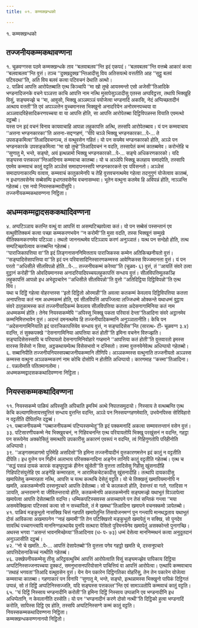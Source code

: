 ```yaml
---
title: ०१. कम्मक्खन्धको

---
```

१. कम्मक्खन्धको  


## तज्जनीयकम्मकथावण्णना

१. चूळवग्गस्स पठमे कम्मक्खन्धके ताव ‘‘बलवाबलव’’न्ति इदं एकपदं। ‘‘बलवबलव’’न्ति वत्तब्बे आकारं कत्वा ‘‘बलवाबलव’’न्ति वुत्तं। तञ्च ‘‘दुक्खदुक्ख’’न्तिआदीसु विय अतिसयत्थे वत्ततीति आह ‘‘सुट्ठु बलवं पटिवदथा’’ति, अति विय बलवं कत्वा पटिवचनं देथाति अत्थो।  
२. पाळियं आपत्ति आरोपेतब्बाति एत्थ किञ्चापि ‘‘मा खो तुम्हे आयस्मन्तो एसो अजेसी’’तिआदिके भण्डनादिजनके वचने पञ्ञत्ता काचि आपत्ति नाम नत्थि मुसापेसुञ्ञादीसु एतस्स अप्पविट्ठत्ता, तथापि भिक्खूहि विसुं, सङ्घमज्झे च ‘‘मा, आवुसो, भिक्खू अञ्ञमञ्ञं पयोजेत्वा भण्डनादिं अकासि, नेदं अप्पिच्छतादीनं अत्थाय वत्तती’’ति एवं अपञ्ञत्तेन वुच्चमानस्स भिक्खुनो अनादरियेन अनोरमनपच्चया वा अञ्ञवादविहेसादिकरणपच्चया वा या आपत्ति होति, सा आपत्ति आरोपेतब्बा दिट्ठिविपन्नस्स वियाति एवमत्थो दट्ठब्बो।  
यस्स पन इदं वचनं विनाव कायवाचाहि आपन्ना लहुकापत्ति अत्थि, तस्सपि आरोपेतब्बाव। यं पन कम्मवाचाय ‘‘अत्तना भण्डनकारका’’ति अत्तना-सद्दग्गहणं, ‘‘येपि चञ्ञे भिक्खू भण्डनकारका…पे॰… ते उपसङ्कमित्वा’’तिआदिवचनञ्च, तं वत्थुवसेन गहितं। यो पन सयमेव भण्डनकारको होति, अञ्ञे पन भण्डनकारके उपसङ्कमित्वा ‘‘मा खो तुम्हे’’तिआदिवचनं न वदति, तस्सापेतं कम्मं कातब्बमेव। करोन्तेहि च ‘‘सुणातु मे, भन्ते, सङ्घो, अयं इत्थन्नामो भिक्खु भण्डनकारको…पे॰… सङ्घे अधिकरणकारको। यदि सङ्घस्स पत्तकल्ल’’न्तिआदिनाव कम्मवाचा कातब्बा। यो च अञ्ञेपि भिक्खू कलहाय समादपेति, तस्सापि एवमेव कम्मवाचं कातुं वट्टति अञ्ञेसं समादापनस्सपि भण्डनकारकत्ते एव पविसनतो। अञ्ञेसं समादापनाकारम्पि वत्वाव, कम्मवाचं कातुकामेनपि च तेहि वुत्तवचनत्थमेव गहेत्वा तदनुगुणं योजेत्वाव कातब्बं, न इधागतवसेनेव सब्बेसम्पि इधागतवसेनेव वचनासम्भवा। भूतेन वत्थुना कतमेव हि अविपन्नं होति, नाञ्ञन्ति गहेतब्बं। एस नयो नियस्सकम्मादीसुपि।  
तज्जनीयकम्मकथावण्णना निट्ठिता।  


## अधम्मकम्मद्वादसककथादिवण्णना

४. अप्पटिञ्ञाय कतन्ति वत्थुं वा आपत्तिं वा असम्पटिच्छापेत्वा कतं। यो पन सब्बेसं पस्सन्तानं एव वत्थुवीतिक्कमं कत्वा पच्छा कम्मकरणभयेन ‘‘न करोमी’’ति मुसा वदति, तस्स भिक्खूनं सम्मुखे वीतिक्कमकरणमेव पटिञ्ञा। तथतो जाननत्थमेव पटिञ्ञाय करणं अनुञ्ञातं। यत्थ पन सन्देहो होति, तत्थ सम्पटिच्छापेत्वाव कत्तब्बन्ति गहेतब्बं।  
‘‘पाराजिकापत्तिया वा’’ति इदं लिङ्गनासननिमित्तताय पाराजिकस्स कम्मेन अतिकिच्छनीयतो वुत्तं। ‘‘सङ्घादिसेसापत्तिया वा’’ति इदं पन परिवासादिनिस्सारणकम्मस्स आवेणिकस्स विज्जमानत्ता वुत्तं। यं पन परतो ‘‘अधिसीले सीलविपन्नो होति…पे॰… तज्जनीयकम्मं करेय्या’’ति (चूळव॰ ६) वुत्तं, तं ‘‘आयतिं संवरे ठत्वा वुट्ठानं करोही’’ति ओवदियमानस्स अनादरियादिपच्चयलहुकापत्तिं सन्धाय वुत्तं। सीलविपत्तिमूलकञ्हि लहुकापत्तिं आपन्नो इध अभेदूपचारेन ‘‘अधिसीले सीलविपन्नो’’ति वुत्तो ‘‘अतिदिट्ठिया दिट्ठिविपन्नो’’ति एत्थ विय।  
यथा च दिट्ठिं गहेत्वा वोहरन्तस्स ‘‘इतो दिट्ठितो ओरमाही’’ति अवत्वा कतकम्मं केवलाय दिट्ठिविपत्तिया कतत्ता अनापत्तिया कतं नाम अधम्मकम्मं होति, एवं सीलविपत्तिं आपज्जित्वा लज्जिधम्मे ओक्कन्ते यथाधम्मं वुट्ठाय संवरे ठातुकामस्स कतं तज्जनीयादिकम्मं केवलाय सीलविपत्तिया कतत्ता अदेसनागामिनिया कतं नाम अधम्मकम्मं होति। तेनेव नियस्सकम्मेपि ‘‘अपिस्सु भिक्खू पकता परिवासं देन्ता’’तिआदिना संवरे अट्ठानमेव कम्मनिमित्तभावेन वुत्तं। अदन्तं दमनत्थमेव हि तज्जनीयादिकम्मानि अनुञ्ञातानीति। केचि पन ‘‘अदेसनागामिनियाति इदं पाराजिकापत्तिंयेव सन्धाय वुत्तं, न सङ्घादिसेस’’न्ति (सारत्थ॰ टी॰ चूळवग्ग ३.४) वदन्ति, तं सुक्कपक्खे ‘‘देसनागामिनिया आपत्तिया कतं होती’’ति इमिना वचनेन विरुज्झति। सङ्घादिसेसस्सापि च परियायतो देसनागामिनिवोहारे गय्हमाने ‘‘आपत्तिया कतं होती’’ति वुत्तवारतो इमस्स वारस्स विसेसो न सिया, अट्ठकथायम्पेत्थ विसेसभावो न दस्सितो। तस्मा वुत्तनयेनेवेत्थ अधिप्पायो गहेतब्बो।  
६. सब्बानिपीति तज्जनीयनियस्सपब्बाजनीयकम्मानि तीणिपि। अञ्ञकम्मस्स वत्थुनाति तज्जनीयतो अञ्ञस्स कम्मस्स वत्थुना अञ्ञकम्मकरणं नाम कोचि दोसोपि न होतीति अधिप्पायो। कारणमाह ‘‘कस्मा’’तिआदिना।  
८. पन्नलोमाति पतितमानलोमा।  
अधम्मकम्मद्वादसककथादिवण्णना निट्ठिता।  


## नियस्सकम्मकथादिवण्णना

११. नियस्सकम्मे पाळियं अपिस्सूति अपिचाति इमस्मिं अत्थे निपातसमुदायो। निस्साय ते वत्थब्बन्ति एत्थ केचि कल्याणमित्तायत्तवुत्तितं सन्धाय वुत्तन्ति वदन्ति, अञ्ञे पन निस्सयग्गहणमेवाति, उभयेनपिस्स सेरिविहारो न वट्टतीति दीपितन्ति दट्ठब्बं।  
२१. पब्बाजनीयकम्मे ‘‘पब्बाजनीयकम्मं पटिप्पस्सम्भेतू’’ति इदं पक्कमनादिं अकत्वा सम्मावत्तन्तानं वसेन वुत्तं।  
३३. पटिसारणीयकम्मे नेव भिक्खुवचनं, न गिहिवचनन्ति एत्थ परियायतोपि भिक्खू परखुंसनं न वदन्ति, गहट्ठा पन सरूपेनेव अक्कोसितुं समत्थापि उपकारीसु अकारणं एवरूपं न वदन्ति, त्वं गिहिगुणतोपि परिहीनोति अधिप्पायो।  
३९. ‘‘अङ्गसमन्नागमो पुरिमेहि असदिसो’’ति इमिना तज्जनीयादीनं वुत्तकारणमत्तेन इदं कातुं न वट्टतीति दीपेति। इध वुत्तेन पन गिहीनं अलाभाय परिसक्कनादिना अङ्गेन तानिपि कातुं वट्टतीति गहेतब्बं। एत्थ च ‘‘सद्धं पसन्नं दायकं कारकं सङ्घुपट्ठाकं हीनेन खुंसेती’’ति वुत्तत्ता तादिसेसु गिहीसु खुंसनादीहि गिहिपटिसंयुत्तेहि एव अङ्गेहि कम्मारहता, न आरामिकचेटकादीसु खुंसनादीहि। तत्थापि दायकादीसु खमापितेसु कम्मारहता नत्थि, आपत्ति च यत्थ कत्थचि देसेतुं वट्टति। यो चे तिक्खत्तुं खमापियमानोपि न खमति, अकतकम्मेनपि दस्सनूपचारे आपत्ति देसेतब्बा। सो चे कालकतो होति, देसन्तरं वा गतो, गतदिसा न ञायति, अन्तरामग्गे वा जीवितन्तरायो होति, कतकम्मेनपि अकतकम्मेनपि सङ्घमज्झे यथाभूतं विञ्ञापेत्वा खमापेत्वा आपत्ति देसेतब्बाति वदन्ति। धम्मिकपटिस्सवस्स असच्चापने पन तेसं सन्तिकं गन्त्वा ‘‘मया असमवेक्खित्वा पटिस्सवं कत्वा सो न सच्चापितो, तं मे खमथा’’तिआदिना खमापने वचनक्कमो ञापेतब्बो।  
४१. पाळियं मङ्कुभूतो नासक्खि चित्तं गहपतिं खमापेतुन्ति तिंसयोजनमग्गं पुन गन्त्वापि मानथद्धताय यथाभूतं दोसं आविकत्वा अखमापनेन ‘‘नाहं खमामी’’ति तेन पटिक्खित्तो मङ्कुभूतो खमापेतुं न सक्खि, सो पुनदेव सावत्थिं पच्चागन्त्वापि माननिग्गहत्थायेव पुनपि सत्थारा पेसितो पुरिमनयेनेव खमापेतुं असक्कोन्तो पुनागच्छि। अथस्स भगवा ‘‘असन्तं भावनमिच्छेय्या’’तिआदिनाव (ध॰ प॰ ७३) धम्मं देसेत्वा माननिम्मथनं कत्वा अनुदूतदानं अनुञ्ञासीति दट्ठब्बं।  
४२. ‘‘नो चे खमति…पे॰… आपत्तिं देसापेतब्बो’’ति वुत्तत्ता पगेव गहट्ठो खमति चे, दस्सनूपचारे आपत्तिदेसनाकिच्चं नत्थीति गहेतब्बं।  
४६. उक्खेपनीयकम्मेसु तीसु अरिट्ठवत्थुस्मिं आपत्तिं आरोपेत्वाति विसुं सङ्घमज्झेव पापिकाय दिट्ठिया अप्पटिनिस्सज्जनपच्चया दुक्कटं, समनुभासनपरियोसाने पाचित्तियं वा आपत्तिं आरोपेत्वा। एत्थापि कम्मवाचाय ‘‘तथाहं भगवता’’तिआदि वत्थुवसेन वुत्तं। येन येन पकारेन दिट्ठिगतिका वोहरिंसु, तेन तेन पकारेन योजेत्वा कम्मवाचा कातब्बा। गहणाकारं पन विनापि ‘‘सुणातु मे, भन्ते, सङ्घो, इत्थन्नामस्स भिक्खुनो पापिकं दिट्ठिगतं उप्पन्नं, सो तं दिट्ठिं अप्पटिनिस्सज्जति, यदि सङ्घस्स पत्तकल्ल’’न्ति एवं सामञ्ञतोपि कम्मवाचं कातुं वट्टति।  
६५. ‘‘यं दिट्ठिं निस्साय भण्डनादीनि करोती’’ति इमिना दिट्ठिं निस्साय उप्पन्नानि एव भण्डनादीनि इध अधिप्पेतानि, न केवलानीति दस्सेति। यो पन ‘‘भण्डनादीनं करणे दोसो नत्थी’’ति दिट्ठिको हुत्वा भण्डनादिं करोति, सापिस्स दिट्ठि एव होति, तस्सपि अप्पटिनिस्सग्गे कम्मं कातुं वट्टति।  
नियस्सकम्मकथादिवण्णना निट्ठिता।  
कम्मक्खन्धकवण्णनानयो निट्ठितो।  